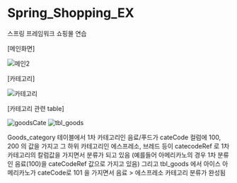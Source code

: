 # Spring_Shopping_EX
스프링 프레임워크 쇼핑몰 연습

[메인화면]

![메인2](https://user-images.githubusercontent.com/74029610/112427119-6aab3b80-8d7c-11eb-936a-c113afe31773.PNG)

[카테고리]

![카테고리](https://user-images.githubusercontent.com/74029610/112427569-24a2a780-8d7d-11eb-8bbc-a9dfbb77e24e.PNG)

[카테고리 관련 table]

![goodsCate](https://user-images.githubusercontent.com/74029610/112428200-2325af00-8d7e-11eb-9f68-54ff603de589.PNG)
![tbl_goods](https://user-images.githubusercontent.com/74029610/112428245-39336f80-8d7e-11eb-81f7-26b2c01af9f7.PNG)

Goods_category 테이블에서 1차 카테고리인 음료/푸드가 cateCode 컬럼에 100, 200 의 값을 가지고 그 하위 카테고리인 에스프레소, 브레드 등이 catecodeRef 로 
1차 카테고리의 칼럼값을 가지면서 분류가 되고 있음 (예를들어 아메리카노의 경우 1차 분류인 음료(100)을 cateCodeRef 값으로 가지고 있음)
그리고 tbl_goods 에서 아이스 아메리카노가 cateCode로 101 을 가지면서 음료 > 에스프레소 카테고리 분류가 완성됨



